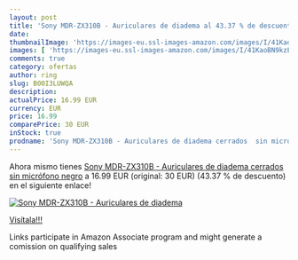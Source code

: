 ```yaml
---
layout: post
title: 'Sony MDR-ZX310B - Auriculares de diadema al 43.37 % de descuento'
date: 
thumbnailImage: 'https://images-eu.ssl-images-amazon.com/images/I/41KaoBN9kzL._SL200_.jpg'
images: [ 'https://images-eu.ssl-images-amazon.com/images/I/41KaoBN9kzL._SL200_.jpg' ]
comments: true
category: ofertas
author: ring
slug: B00I3LUWQA
description:
actualPrice: 16.99 EUR
currency: EUR
price: 16.99
comparePrice: 30 EUR
inStock: true
prodname: 'Sony MDR-ZX310B - Auriculares de diadema cerrados  sin micrófono   negro'
---
```


Ahora mismo tienes [Sony MDR-ZX310B - Auriculares de diadema cerrados  sin micrófono   negro](https://www.amazon.es/dp/B00I3LUWQA/?tag=tolees-21) a 16.99 EUR (original: 30 EUR) (43.37 %  de descuento) en el siguiente enlace!

[![Sony MDR-ZX310B - Auriculares de diadema](https://images-eu.ssl-images-amazon.com/images/I/41KaoBN9kzL._SL200_.jpg)](https://www.amazon.es/dp/B00I3LUWQA/?tag=tolees-21)

[Visítala!!!](https://www.amazon.es/dp/B00I3LUWQA/?tag=tolees-21)

Links participate in Amazon Associate program and might generate a comission on qualifying sales
